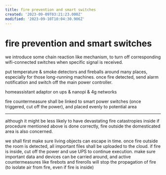 ```yaml
---
title: fire prevention and smart switches
created: '2023-09-09T03:21:23.000Z'
modified: '2023-09-10T10:04:30.906Z'
---
```


# fire prevention and smart switches

we introduce some chain reaction like mechanism, to turn off corresponding wifi-connected switches when specific signal is received.

put temperature & smoke detectors and fireballs around many places, especially for those long-running machines. once fire detected, send alarm notification and switch off the main power controller.

homeassistant adaptor on ups & nanopi & 4g networks

fire countermeasure shall be linked to smart power switches (once triggered, cut off the power), and placed evenly to potential area

----

although it might be less likely to have devastating fire catastropies inside if procedure mentioned above is done correctly, fire outside the domesticated area is also concerned.

we shall first make sure living objects can escape in time. once fire outside the room is detected, all important files shall be uploaded to the cloud. if fire is inside, cut off the power and use UPS to continue execution. make sure important data and devices can be carried around, and active countermeasures like firebots and firerolls will stop the propagation of fire (to isolate air from fire, even if fire is inside)
